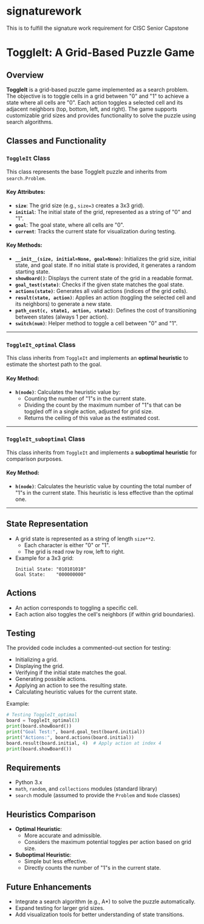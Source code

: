 # signaturework
This is to fulfill the signature work requirement for CISC Senior Capstone

# ToggleIt: A Grid-Based Puzzle Game

## Overview
**ToggleIt** is a grid-based puzzle game implemented as a search problem. The objective is to toggle cells in a grid between "0" and "1" to achieve a state where all cells are "0". Each action toggles a selected cell and its adjacent neighbors (top, bottom, left, and right). The game supports customizable grid sizes and provides functionality to solve the puzzle using search algorithms.

## Classes and Functionality

### `ToggleIt` Class
This class represents the base ToggleIt puzzle and inherits from `search.Problem`.

#### Key Attributes:
- **`size`**: The grid size (e.g., `size=3` creates a 3x3 grid).
- **`initial`**: The initial state of the grid, represented as a string of "0" and "1".
- **`goal`**: The goal state, where all cells are "0".
- **`current`**: Tracks the current state for visualization during testing.

#### Key Methods:
- **`__init__(size, initial=None, goal=None)`**: Initializes the grid size, initial state, and goal state. If no initial state is provided, it generates a random starting state.
- **`showBoard()`**: Displays the current state of the grid in a readable format.
- **`goal_test(state)`**: Checks if the given state matches the goal state.
- **`actions(state)`**: Generates all valid actions (indices of the grid cells).
- **`result(state, action)`**: Applies an action (toggling the selected cell and its neighbors) to generate a new state.
- **`path_cost(c, state1, action, state2)`**: Defines the cost of transitioning between states (always 1 per action).
- **`switch(num)`**: Helper method to toggle a cell between "0" and "1".

---

### `ToggleIt_optimal` Class
This class inherits from `ToggleIt` and implements an **optimal heuristic** to estimate the shortest path to the goal.

#### Key Method:
- **`h(node)`**: Calculates the heuristic value by:
  - Counting the number of "1"s in the current state.
  - Dividing the count by the maximum number of "1"s that can be toggled off in a single action, adjusted for grid size.
  - Returns the ceiling of this value as the estimated cost.

---

### `ToggleIt_suboptimal` Class
This class inherits from `ToggleIt` and implements a **suboptimal heuristic** for comparison purposes.

#### Key Method:
- **`h(node)`**: Calculates the heuristic value by counting the total number of "1"s in the current state. This heuristic is less effective than the optimal one.

---

## State Representation
- A grid state is represented as a string of length `size**2`.
  - Each character is either "0" or "1".
  - The grid is read row by row, left to right.
- Example for a 3x3 grid:
  ```
  Initial State: "010101010"
  Goal State:    "000000000"
  ```

## Actions
- An action corresponds to toggling a specific cell.
- Each action also toggles the cell's neighbors (if within grid boundaries).

## Testing
The provided code includes a commented-out section for testing:
- Initializing a grid.
- Displaying the grid.
- Verifying if the initial state matches the goal.
- Generating possible actions.
- Applying an action to see the resulting state.
- Calculating heuristic values for the current state.

Example:
```python
# Testing ToggleIt_optimal
board = ToggleIt_optimal(3)
print(board.showBoard())
print("Goal Test:", board.goal_test(board.initial))
print("Actions:", board.actions(board.initial))
board.result(board.initial, 4)  # Apply action at index 4
print(board.showBoard())
```

## Requirements
- Python 3.x
- `math`, `random`, and `collections` modules (standard library)
- `search` module (assumed to provide the `Problem` and `Node` classes)

## Heuristics Comparison
- **Optimal Heuristic**:
  - More accurate and admissible.
  - Considers the maximum potential toggles per action based on grid size.
- **Suboptimal Heuristic**:
  - Simple but less effective.
  - Directly counts the number of "1"s in the current state.

## Future Enhancements
- Integrate a search algorithm (e.g., A*) to solve the puzzle automatically.
- Expand testing for larger grid sizes.
- Add visualization tools for better understanding of state transitions.
